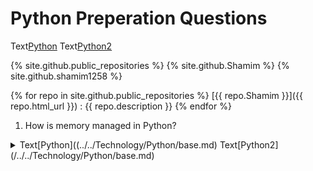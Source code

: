 # Python Preperation Questions

Text[Python](Shamim/Technology/Python/base.md)
Text[Python2](../../Technology/Python/base.md)

{% site.github.public_repositories %}
{% site.github.Shamim %}
{% site.github.shamim1258 %}

{% for repo in site.github.public_repositories %}
[{{ repo.Shamim }}]({{ repo.html_url }})
: {{ repo.description }}
{% endfor %}


1. How is memory managed in Python? 
<details><summary>Text[Python]((../../Technology/Python/base.md)
  Text[Python2](/../../Technology/Python/base.md)</summary>
  Text[Python]((../../Technology/Python/base.md)
  Text[Python2](/../../Technology/Python/base.md)
Memory management in Python is handled by the Python Memory Manager. The memory allocated by the manager is in form of a private heap space dedicated to Python. All Python objects are stored in this heap and being private, it is inaccessible to the programmer. Though, python does provide some core API functions to work upon the private heap space.
Additionally, Python has an in-built garbage collection to recycle the unused memory for the private heap space.
</details>
